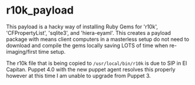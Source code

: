 r10k_payload
===

This payload is a hacky way of installing Ruby Gems for 'r10k', 'CFPropertyList', 'sqlite3', and 'hiera-eyaml'. This creates a payload package with means client computers in a masterless setup do not need to download and compile the gems locally saving LOTS of time when re-imaging/first time setup.

The r10k file that is being copied to ``/usr/local/bin/r10k`` is due to SIP in El Capitan. Puppet 4.0 with the new puppet agent resolves this properly however at this time I am unable to upgrade from Puppet 3. 